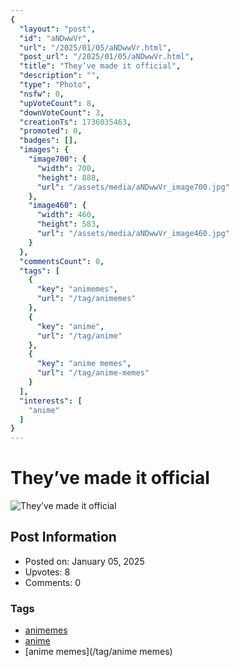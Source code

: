 ```yaml
---
{
  "layout": "post",
  "id": "aNDwwVr",
  "url": "/2025/01/05/aNDwwVr.html",
  "post_url": "/2025/01/05/aNDwwVr.html",
  "title": "They’ve made it official",
  "description": "",
  "type": "Photo",
  "nsfw": 0,
  "upVoteCount": 8,
  "downVoteCount": 3,
  "creationTs": 1736035463,
  "promoted": 0,
  "badges": [],
  "images": {
    "image700": {
      "width": 700,
      "height": 888,
      "url": "/assets/media/aNDwwVr_image700.jpg"
    },
    "image460": {
      "width": 460,
      "height": 583,
      "url": "/assets/media/aNDwwVr_image460.jpg"
    }
  },
  "commentsCount": 0,
  "tags": [
    {
      "key": "animemes",
      "url": "/tag/animemes"
    },
    {
      "key": "anime",
      "url": "/tag/anime"
    },
    {
      "key": "anime memes",
      "url": "/tag/anime-memes"
    }
  ],
  "interests": [
    "anime"
  ]
}
---
```


# They’ve made it official

![They’ve made it official](/assets/media/aNDwwVr_image700.jpg)

## Post Information

- Posted on: January 05, 2025
- Upvotes: 8
- Comments: 0

### Tags

- [animemes](/tag/animemes)
- [anime](/tag/anime)
- [anime memes](/tag/anime memes)
